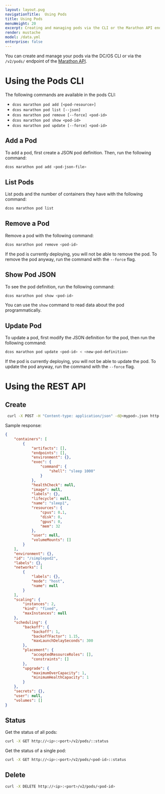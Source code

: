 ```yaml
---
layout: layout.pug
navigationTitle:  Using Pods
title: Using Pods
menuWeight: 20
excerpt: Creating and managing pods via the CLI or the Marathon API endpoint
render: mustache
model: /data.yml
enterprise: false
---
```


You can create and manage your pods via the DC/OS CLI or via the `/v2/pods/` endpoint of the [Marathon API](/1.14/deploying-services/marathon-api/).

# Using the Pods CLI

The following commands are available in the pods CLI:

* `dcos marathon pod add [<pod-resource>]`
* `dcos marathon pod list [--json]`
* `dcos marathon pod remove [--force] <pod-id>`
* `dcos marathon pod show <pod-id>`
* `dcos marathon pod update [--force] <pod-id>`

## Add a Pod

To add a pod, first create a JSON pod definition. Then, run the following command:

```bash
dcos marathon pod add <pod-json-file>
```

## List Pods
List pods and the number of containers they have with the following command:

```bash
dcos marathon pod list
```

## Remove a Pod
Remove a pod with the following command:
```bash
dcos marathon pod remove <pod-id>
```

If the pod is currently deploying, you will not be able to remove the pod. To remove the pod anyway, run the command with the `--force` flag.

## Show Pod JSON
To see the pod definition, run the following command:

```bash
dcos marathon pod show <pod-id>
```
You can use the `show` command to read data about the pod programmatically.

## Update Pod
To update a pod, first modify the JSON definition for the pod, then run the following command:

```bash
dcos marathon pod update <pod-id> < <new-pod-definition>
```

If the pod is currently deploying, you will not be able to update the pod. To update the pod anyway, run the command with the `--force` flag.

# Using the REST API

## Create

```bash
 curl -X POST -H "Content-type: application/json" -d@<mypod>.json http://<ip>:<port>/v2/pods
```

Sample response:

```json
{
    "containers": [
        {
            "artifacts": [],
            "endpoints": [],
            "environment": {},
            "exec": {
                "command": {
                    "shell": "sleep 1000"
                }
            },
            "healthCheck": null,
            "image": null,
            "labels": {},
            "lifecycle": null,
            "name": "sleep1",
            "resources": {
                "cpus": 0.1,
                "disk": 0,
                "gpus": 0,
                "mem": 32
            },
            "user": null,
            "volumeMounts": []
        }
    ],
    "environment": {},
    "id": "/simplepod2",
    "labels": {},
    "networks": [
        {
            "labels": {},
            "mode": "host",
            "name": null
        }
    ],
    "scaling": {
        "instances": 2,
        "kind": "fixed",
        "maxInstances": null
    },
    "scheduling": {
        "backoff": {
            "backoff": 1,
            "backoffFactor": 1.15,
            "maxLaunchDelaySeconds": 300
        },
        "placement": {
            "acceptedResourceRoles": [],
            "constraints": []
        },
        "upgrade": {
            "maximumOverCapacity": 1,
            "minimumHealthCapacity": 1
        }
    },
    "secrets": {},
    "user": null,
    "volumes": []
}
```

## Status

Get the status of all pods:

```bash
curl -X GET http://<ip>:<port>/v2/pods/::status
```

Get the status of a single pod:

```bash
curl -X GET http://<ip>:<port>/v2/pods/<pod-id>::status
```

## Delete

```bash
curl -X DELETE http://<ip>:<port>/v2/pods/<pod-id>
```
 
